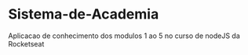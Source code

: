 # Sistema-de-Academia
Aplicacao de conhecimento dos modulos 1 ao 5 no curso de nodeJS da Rocketseat
